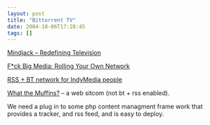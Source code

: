 ```yaml
---
layout: post
title: "Bittorrent TV"
date: 2004-10-06T17:28:45
tags: []
---
```


<p><a href="http://www.mindjack.com/feature/redefiningtv.html">Mindjack &#8211; Redefining Television</a> </p>

<p><a href="http://www.hyperreal.org/~mpesce/fbm.html">F*ck Big Media: Rolling Your Own Network</a></p>

<p><a href="http://www.v2v.cc/"><span class="caps">RSS</span> + BT network for IndyMedia people</a> </p>

<p><a href="http://www.whatthemuffins.com/faq.asp">What the Muffins?</a> &#8211; a web sitcom (not bt + rss enabled).</p>

<p>We need a plug in to some php content managment frame work that provides a tracker, and rss feed, and is easy to deploy.</p>
